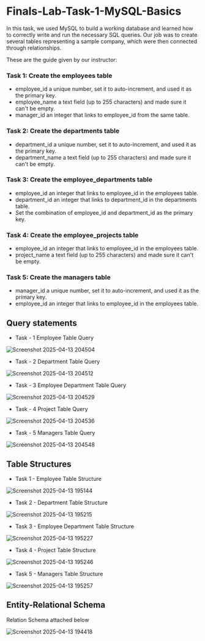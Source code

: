 # Finals-Lab-Task-1-MySQL-Basics

In this task, we used MySQL to build a working database and learned how to correctly write and run the necessary SQL queries. Our job was to create several tables representing a sample company, which were then connected through relationships.

These are the guide given by our instructor:

### Task 1: Create the employees table
- employee_id a unique number, set it to auto-increment, and used it as the primary key.
- employee_name a text field (up to 255 characters) and made sure it can't be empty.
- manager_id an integer that links to employee_id from the same table.

### Task 2: Create the departments table
- department_id a unique number, set it to auto-increment, and used it as the primary key.
- department_name a text field (up to 255 characters) and made sure it can't be empty.

### Task 3: Create the employee_departments table
- employee_id an integer that links to employee_id in the employees table.
- department_id an integer that links to department_id in the departments table.
- Set the combination of employee_id and department_id as the primary key.

### Task 4: Create the employee_projects table
- employee_id an integer that links to employee_id in the employees table.
- project_name a text field (up to 255 characters) and made sure it can't be empty.

### Task 5: Create the managers table
- manager_id a unique number, set it to auto-increment, and used it as the primary key.
- employee_id an integer that links to employee_id in the employees table.

## Query statements
- Task - 1 Employee Table Query

![Screenshot 2025-04-13 204504](https://github.com/user-attachments/assets/8b042284-796a-4d4c-80c3-d436f7e9cce3)

- Task - 2 Department Table Query

![Screenshot 2025-04-13 204512](https://github.com/user-attachments/assets/9c5c7f27-e053-4139-920b-84d2589cc78c)

- Task - 3 Employee Department Table Query

![Screenshot 2025-04-13 204529](https://github.com/user-attachments/assets/4266781c-8b70-4930-93c0-478d32cd3830)


- Task - 4 Project Table Query

![Screenshot 2025-04-13 204536](https://github.com/user-attachments/assets/abff69e3-b6ae-4a0d-8ea7-7a613103a8fd)


- Task - 5 Managers Table Query

![Screenshot 2025-04-13 204548](https://github.com/user-attachments/assets/721909de-42e8-465d-b139-2957d0a2fc75)


## Table Structures
- Task 1 - Employee Table Structure

![Screenshot 2025-04-13 195144](https://github.com/user-attachments/assets/19546eb1-07e0-4308-af29-77391a5c34c6)

- Task 2 - Department Table Structure

![Screenshot 2025-04-13 195215](https://github.com/user-attachments/assets/b72f87e8-d858-4420-9c96-46f36bff41dc)

- Task 3 - Employee Department Table Structure

![Screenshot 2025-04-13 195227](https://github.com/user-attachments/assets/2516ce18-6e29-4ad0-b8be-79c5c8986c6d)

- Task 4 - Project Table Structure

![Screenshot 2025-04-13 195246](https://github.com/user-attachments/assets/6f37dab3-624d-47de-866d-9c341d3b02b8)


- Task 5 - Managers Table Structure

![Screenshot 2025-04-13 195257](https://github.com/user-attachments/assets/eed15bb5-e27c-4f86-80c5-c181c2d27b62)


## Entity-Relational Schema
Relation Schema attached below

![Screenshot 2025-04-13 194418](https://github.com/user-attachments/assets/91e16065-98d6-40b2-96e3-a8308793a76f)
